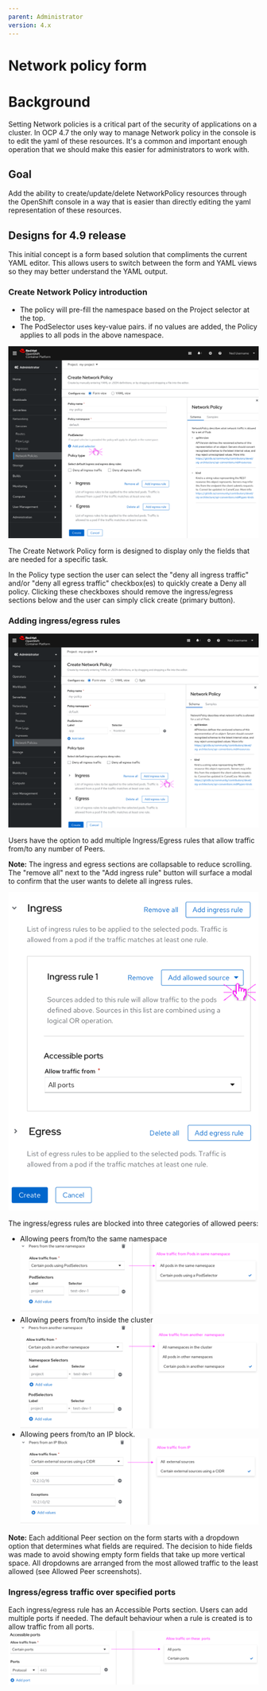 ```yaml
---
parent: Administrator
version: 4.x
---
```


# Network policy form

# Background
Setting Network policies is a critical part of the security of applications on a cluster. In OCP 4.7 the only way to manage Network policy in the console is to edit the yaml of these resources. It's a common and important enough operation that we should make this easier for administrators to work with.

## Goal

Add the ability to create/update/delete NetworkPolicy resources through the OpenShift console in a way that is easier than directly editing the yaml representation of these resources.

## Designs for 4.9 release

This initial concept is a form based solution that compliments the current YAML editor. This allows users to switch between the form and YAML views so they may better understand the YAML output.

### Create Network Policy introduction

* The policy will pre-fill the namespace based on the Project selector at the top.
* The PodSelector uses key-value pairs. if no values are added, the Policy applies to all pods in the above namespace.

![Create a new network policy starting screen](img/1-create-netpol-start.png "Create a new network policy starting screen")

The Create Network Policy form is designed to display only the fields that are needed for a specific task.

In the Policy type section the user can select the "deny all ingress traffic" and/or "deny all egress traffic" checkbox(es) to quickly create a Deny all policy. Clicking these checkboxes should remove the ingress/egress sections below and the user can simply click create (primary button).

### Adding ingress/egress rules

![Adding an ingress rule](img/3-add-ingress-rule.png "Adding an ingress rule")

Users have the option to add multiple Ingress/Egress rules that allow traffic from/to any number of Peers.  

**Note:** The ingress and egress sections are collapsable to reduce scrolling. The "remove all" next to the "Add ingress rule" button will surface a modal to confirm that the user wants to delete all ingress rules.

![Adding allowed sources from peers](img/4-add-allowed-peers.png "Adding allowed sources from peers")

The ingress/egress rules are blocked into three categories of allowed peers:
* Allowing peers from/to the same namespace
![Allow peers from same namespace dropdown menu](img/6-peers-same-namespace.png "network policy same namespace peers menu")
* Allowing peers from/to inside the cluster
![Allow peers from another namespace dropdown menu](img/7-peers-other-namespace.png "network policy another namespace peers menu")
* Allowing peers from/to an IP block.  
![Allow peers from IPBlock dropdown menu](img/8-peers-ipblock.png "network policy ipblock peers menu")

**Note:** Each additional Peer section on the form starts with a dropdown option that determines what fields are required. The decision to hide fields was made to avoid showing empty form fields that take up more vertical space. All dropdowns are arranged from the most allowed traffic to the least allowed (see Allowed Peer screenshots).  

### Ingress/egress traffic over specified ports

Each ingress/egress rule has an Accessible Ports section. Users can add multiple ports if needed. The default behaviour when a rule is created is to allow traffic from all ports.
![Allow traffic over ports](img/9-allowed-ports.png "Allow traffic over ports")
